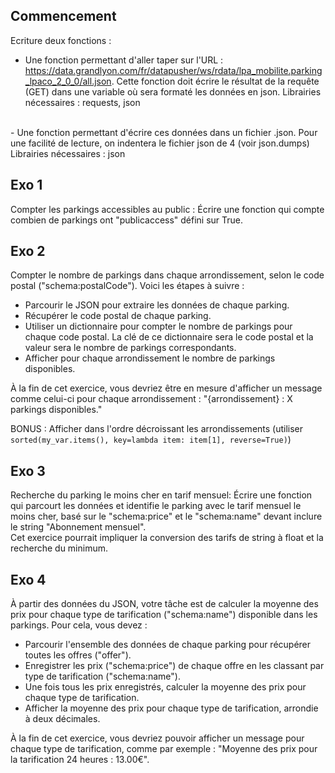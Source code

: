 ## Commencement
Ecriture deux fonctions :
- Une fonction permettant d'aller taper sur l'URL : https://data.grandlyon.com/fr/datapusher/ws/rdata/lpa_mobilite.parking_lpaco_2_0_0/all.json. Cette fonction doit écrire le résultat de la requête (GET) dans une variable où sera formaté les données en json.
Librairies nécessaires : requests, json
<br>
- Une fonction permettant d'écrire ces données dans un fichier .json. Pour une facilité de lecture, on indentera le fichier json de 4 (voir json.dumps)
Librairies nécessaires : json


## Exo 1
Compter les parkings accessibles au public : Écrire une fonction qui compte combien de parkings ont "publicaccess" défini sur True.

## Exo 2
Compter le nombre de parkings dans chaque arrondissement, selon le code postal ("schema:postalCode").
Voici les étapes à suivre :

- Parcourir le JSON pour extraire les données de chaque parking.
- Récupérer le code postal de chaque parking.
- Utiliser un dictionnaire pour compter le nombre de parkings pour chaque code postal. La clé de ce dictionnaire sera le code postal et la valeur sera le nombre de parkings correspondants.
- Afficher pour chaque arrondissement le nombre de parkings disponibles.

À la fin de cet exercice, vous devriez être en mesure d'afficher un message comme celui-ci pour chaque arrondissement : "{arrondissement} : X parkings disponibles."

BONUS : Afficher dans l'ordre décroissant les arrondissements (utiliser `sorted(my_var.items(), key=lambda item: item[1], reverse=True)`)

## Exo 3
Recherche du parking le moins cher en tarif mensuel: Écrire une fonction qui parcourt les données et identifie le parking avec le tarif mensuel le moins cher, basé sur le "schema:price" et le "schema:name" devant inclure le string "Abonnement mensuel".<br>
Cet exercice pourrait impliquer la conversion des tarifs de string à float et la recherche du minimum.

## Exo 4
À partir des données du JSON, votre tâche est de calculer la moyenne des prix pour chaque type de tarification ("schema:name") disponible dans les parkings.
Pour cela, vous devez :

- Parcourir l'ensemble des données de chaque parking pour récupérer toutes les offres ("offer").
- Enregistrer les prix ("schema:price") de chaque offre en les classant par type de tarification ("schema:name").
- Une fois tous les prix enregistrés, calculer la moyenne des prix pour chaque type de tarification.
- Afficher la moyenne des prix pour chaque type de tarification, arrondie à deux décimales.

À la fin de cet exercice, vous devriez pouvoir afficher un message pour chaque type de tarification, comme par exemple : "Moyenne des prix pour la tarification 24 heures : 13.00€".
